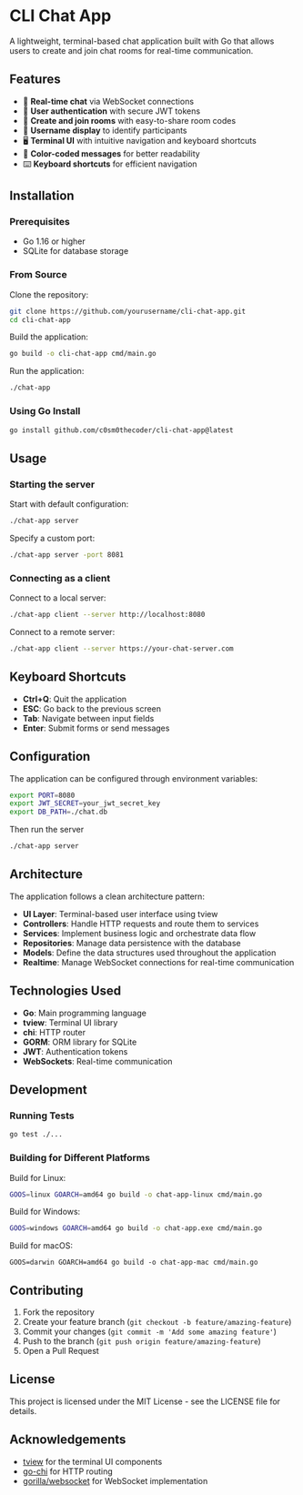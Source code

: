 # CLI Chat App

A lightweight, terminal-based chat application built with Go that allows users to create and join chat rooms for real-time communication.

## Features

- 💬 **Real-time chat** via WebSocket connections
- 🔐 **User authentication** with secure JWT tokens
- 🚪 **Create and join rooms** with easy-to-share room codes
- 👤 **Username display** to identify participants
- 🖥️ **Terminal UI** with intuitive navigation and keyboard shortcuts
- 🌈 **Color-coded messages** for better readability
- ⌨️ **Keyboard shortcuts** for efficient navigation

## Installation

### Prerequisites

- Go 1.16 or higher
- SQLite for database storage

### From Source

Clone the repository:

```bash
git clone https://github.com/yourusername/cli-chat-app.git
cd cli-chat-app
```

Build the application:

```bash
go build -o cli-chat-app cmd/main.go
```

Run the application:

```bash
./chat-app
```

### Using Go Install

```bash
go install github.com/c0sm0thecoder/cli-chat-app@latest
```

## Usage

### Starting the server

Start with default configuration:

```bash
./chat-app server
```

Specify a custom port:

```bash
./chat-app server -port 8081
```

### Connecting as a client

Connect to a local server:

```bash
./chat-app client --server http://localhost:8080
```

Connect to a remote server:

```bash
./chat-app client --server https://your-chat-server.com
```

## Keyboard Shortcuts

- **Ctrl+Q**: Quit the application
- **ESC**: Go back to the previous screen
- **Tab**: Navigate between input fields
- **Enter**: Submit forms or send messages

## Configuration

The application can be configured through environment variables:

```bash
export PORT=8080
export JWT_SECRET=your_jwt_secret_key
export DB_PATH=./chat.db
```

Then run the server

```bash
./chat-app server
```

## Architecture

The application follows a clean architecture pattern:

- **UI Layer**: Terminal-based user interface using tview
- **Controllers**: Handle HTTP requests and route them to services
- **Services**: Implement business logic and orchestrate data flow
- **Repositories**: Manage data persistence with the database
- **Models**: Define the data structures used throughout the application
- **Realtime**: Manage WebSocket connections for real-time communication

## Technologies Used

- **Go**: Main programming language
- **tview**: Terminal UI library
- **chi**: HTTP router
- **GORM**: ORM library for SQLite
- **JWT**: Authentication tokens
- **WebSockets**: Real-time communication

## Development

### Running Tests

```bash
go test ./...
```

### Building for Different Platforms

Build for Linux:

```bash
GOOS=linux GOARCH=amd64 go build -o chat-app-linux cmd/main.go
```

Build for Windows:

```bash
GOOS=windows GOARCH=amd64 go build -o chat-app.exe cmd/main.go
```

Build for macOS:

```
GOOS=darwin GOARCH=amd64 go build -o chat-app-mac cmd/main.go
```

## Contributing

1. Fork the repository
2. Create your feature branch (`git checkout -b feature/amazing-feature`)
3. Commit your changes (`git commit -m 'Add some amazing feature'`)
4. Push to the branch (`git push origin feature/amazing-feature`)
5. Open a Pull Request

## License

This project is licensed under the MIT License - see the LICENSE file for details.

## Acknowledgements

- [tview](https://github.com/rivo/tview) for the terminal UI components
- [go-chi](https://github.com/go-chi/chi) for HTTP routing
- [gorilla/websocket](https://github.com/gorilla/websocket) for WebSocket implementation
